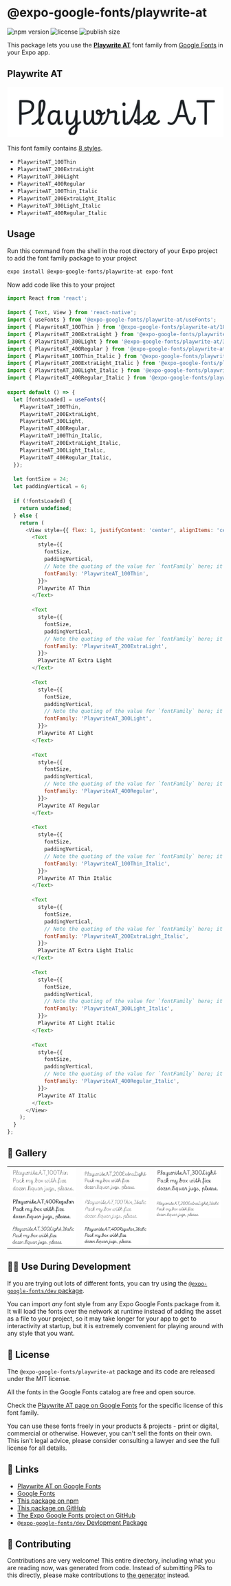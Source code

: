 # @expo-google-fonts/playwrite-at

![npm version](https://flat.badgen.net/npm/v/@expo-google-fonts/playwrite-at)
![license](https://flat.badgen.net/github/license/expo/google-fonts)
![publish size](https://flat.badgen.net/packagephobia/install/@expo-google-fonts/playwrite-at)

This package lets you use the [**Playwrite AT**](https://fonts.google.com/specimen/Playwrite+AT) font family from [Google Fonts](https://fonts.google.com/) in your Expo app.

## Playwrite AT

![Playwrite AT](./font-family.png)

This font family contains [8 styles](#-gallery).

- `PlaywriteAT_100Thin`
- `PlaywriteAT_200ExtraLight`
- `PlaywriteAT_300Light`
- `PlaywriteAT_400Regular`
- `PlaywriteAT_100Thin_Italic`
- `PlaywriteAT_200ExtraLight_Italic`
- `PlaywriteAT_300Light_Italic`
- `PlaywriteAT_400Regular_Italic`

## Usage

Run this command from the shell in the root directory of your Expo project to add the font family package to your project
```sh
expo install @expo-google-fonts/playwrite-at expo-font
```

Now add code like this to your project
```js
import React from 'react';

import { Text, View } from 'react-native';
import { useFonts } from '@expo-google-fonts/playwrite-at/useFonts';
import { PlaywriteAT_100Thin } from '@expo-google-fonts/playwrite-at/100Thin';
import { PlaywriteAT_200ExtraLight } from '@expo-google-fonts/playwrite-at/200ExtraLight';
import { PlaywriteAT_300Light } from '@expo-google-fonts/playwrite-at/300Light';
import { PlaywriteAT_400Regular } from '@expo-google-fonts/playwrite-at/400Regular';
import { PlaywriteAT_100Thin_Italic } from '@expo-google-fonts/playwrite-at/100Thin_Italic';
import { PlaywriteAT_200ExtraLight_Italic } from '@expo-google-fonts/playwrite-at/200ExtraLight_Italic';
import { PlaywriteAT_300Light_Italic } from '@expo-google-fonts/playwrite-at/300Light_Italic';
import { PlaywriteAT_400Regular_Italic } from '@expo-google-fonts/playwrite-at/400Regular_Italic';

export default () => {
  let [fontsLoaded] = useFonts({
    PlaywriteAT_100Thin,
    PlaywriteAT_200ExtraLight,
    PlaywriteAT_300Light,
    PlaywriteAT_400Regular,
    PlaywriteAT_100Thin_Italic,
    PlaywriteAT_200ExtraLight_Italic,
    PlaywriteAT_300Light_Italic,
    PlaywriteAT_400Regular_Italic,
  });

  let fontSize = 24;
  let paddingVertical = 6;

  if (!fontsLoaded) {
    return undefined;
  } else {
    return (
      <View style={{ flex: 1, justifyContent: 'center', alignItems: 'center' }}>
        <Text
          style={{
            fontSize,
            paddingVertical,
            // Note the quoting of the value for `fontFamily` here; it expects a string!
            fontFamily: 'PlaywriteAT_100Thin',
          }}>
          Playwrite AT Thin
        </Text>

        <Text
          style={{
            fontSize,
            paddingVertical,
            // Note the quoting of the value for `fontFamily` here; it expects a string!
            fontFamily: 'PlaywriteAT_200ExtraLight',
          }}>
          Playwrite AT Extra Light
        </Text>

        <Text
          style={{
            fontSize,
            paddingVertical,
            // Note the quoting of the value for `fontFamily` here; it expects a string!
            fontFamily: 'PlaywriteAT_300Light',
          }}>
          Playwrite AT Light
        </Text>

        <Text
          style={{
            fontSize,
            paddingVertical,
            // Note the quoting of the value for `fontFamily` here; it expects a string!
            fontFamily: 'PlaywriteAT_400Regular',
          }}>
          Playwrite AT Regular
        </Text>

        <Text
          style={{
            fontSize,
            paddingVertical,
            // Note the quoting of the value for `fontFamily` here; it expects a string!
            fontFamily: 'PlaywriteAT_100Thin_Italic',
          }}>
          Playwrite AT Thin Italic
        </Text>

        <Text
          style={{
            fontSize,
            paddingVertical,
            // Note the quoting of the value for `fontFamily` here; it expects a string!
            fontFamily: 'PlaywriteAT_200ExtraLight_Italic',
          }}>
          Playwrite AT Extra Light Italic
        </Text>

        <Text
          style={{
            fontSize,
            paddingVertical,
            // Note the quoting of the value for `fontFamily` here; it expects a string!
            fontFamily: 'PlaywriteAT_300Light_Italic',
          }}>
          Playwrite AT Light Italic
        </Text>

        <Text
          style={{
            fontSize,
            paddingVertical,
            // Note the quoting of the value for `fontFamily` here; it expects a string!
            fontFamily: 'PlaywriteAT_400Regular_Italic',
          }}>
          Playwrite AT Italic
        </Text>
      </View>
    );
  }
};

```

## 🔡 Gallery


||||
|-|-|-|
|![PlaywriteAT_100Thin](.//100Thin/PlaywriteAT_100Thin.ttf.png)|![PlaywriteAT_200ExtraLight](.//200ExtraLight/PlaywriteAT_200ExtraLight.ttf.png)|![PlaywriteAT_300Light](.//300Light/PlaywriteAT_300Light.ttf.png)||
|![PlaywriteAT_400Regular](.//400Regular/PlaywriteAT_400Regular.ttf.png)|![PlaywriteAT_100Thin_Italic](.//100Thin_Italic/PlaywriteAT_100Thin_Italic.ttf.png)|![PlaywriteAT_200ExtraLight_Italic](.//200ExtraLight_Italic/PlaywriteAT_200ExtraLight_Italic.ttf.png)||
|![PlaywriteAT_300Light_Italic](.//300Light_Italic/PlaywriteAT_300Light_Italic.ttf.png)|![PlaywriteAT_400Regular_Italic](.//400Regular_Italic/PlaywriteAT_400Regular_Italic.ttf.png)|||


## 👩‍💻 Use During Development

If you are trying out lots of different fonts, you can try using the [`@expo-google-fonts/dev` package](https://github.com/freeboub/google-fonts/tree/master/font-packages/dev#readme).

You can import *any* font style from any Expo Google Fonts package from it. It will load the fonts
over the network at runtime instead of adding the asset as a file to your project, so it may take longer
for your app to get to interactivity at startup, but it is extremely convenient
for playing around with any style that you want.

## 📖 License

The `@expo-google-fonts/playwrite-at` package and its code are released under the MIT license.

All the fonts in the Google Fonts catalog are free and open source.

Check the [Playwrite AT page on Google Fonts](https://fonts.google.com/specimen/Playwrite+AT) for the specific license of this font family.

You can use these fonts freely in your products & projects - print or digital, commercial or otherwise. However, you can't sell the fonts on their own. This isn't legal advice, please consider consulting a lawyer and see the full license for all details.

## 🔗 Links

- [Playwrite AT on Google Fonts](https://fonts.google.com/specimen/Playwrite+AT)
- [Google Fonts](https://fonts.google.com/)
- [This package on npm](https://www.npmjs.com/package/@expo-google-fonts/playwrite-at)
- [This package on GitHub](https://github.com/freeboub/google-fonts/tree/master/font-packages/playwrite-at)
- [The Expo Google Fonts project on GitHub](https://github.com/freeboub/google-fonts)
- [`@expo-google-fonts/dev` Devlopment Package](https://github.com/freeboub/google-fonts/tree/master/font-packages/dev)

## 🤝 Contributing

Contributions are very welcome! This entire directory, including what you are reading now, was generated from code. Instead of submitting PRs to this directly, please make contributions to [the generator](https://github.com/freeboub/google-fonts/tree/master/packages/generator) instead.
